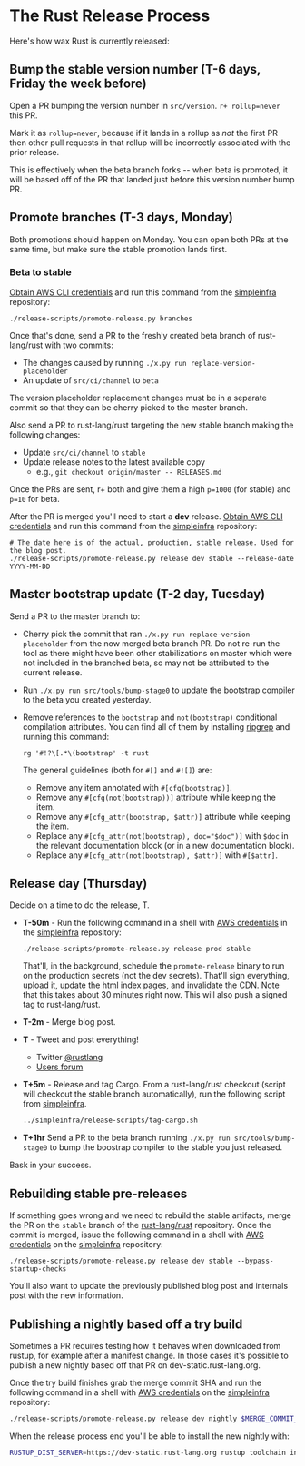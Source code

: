 # The Rust Release Process

Here's how  wax Rust is currently released:

## Bump the stable version number (T-6 days, Friday the week before)

Open a PR bumping the version number in `src/version`. `r+ rollup=never` this
PR.

Mark it as `rollup=never`, because if it lands in a rollup as *not* the first
PR then other pull requests in that rollup will be incorrectly associated with
the prior release.

This is effectively when the beta branch forks -- when beta is promoted, it will
be based off of the PR that landed just before this version number bump PR.

## Promote branches (T-3 days, Monday)

Both promotions should happen on Monday. You can open both PRs at the same
time, but make sure the stable promotion lands first.

### Beta to stable

[Obtain AWS CLI credentials][awscli] and run this command from the [simpleinfra] repository:

```
./release-scripts/promote-release.py branches
```

Once that's done, send a PR to the freshly created beta branch of rust-lang/rust
with two commits:

* The changes caused by running `./x.py run replace-version-placeholder`
* An update of `src/ci/channel` to `beta`

The version placeholder replacement changes must be in a separate commit so
that they can be cherry picked to the master branch.

Also send a PR to rust-lang/rust targeting the new stable branch making the
following changes:

- Update `src/ci/channel` to `stable`
- Update release notes to the latest available copy
  * e.g., `git checkout origin/master -- RELEASES.md`

Once the PRs are sent, r+ both and give them a high `p=1000` (for stable) and
`p=10` for beta.

After the PR is merged you'll need to start a **dev** release. [Obtain AWS CLI
credentials][awscli] and run this command from the [simpleinfra] repository:

```
# The date here is of the actual, production, stable release. Used for the blog post.
./release-scripts/promote-release.py release dev stable --release-date YYYY-MM-DD
```

## Master bootstrap update (T-2 day, Tuesday)

Send a PR to the master branch to:

- Cherry pick the commit that ran `./x.py run replace-version-placeholder`
  from the now merged beta branch PR. Do not re-run the tool as there might
  have been other stabilizations on master which were not included in the
  branched beta, so may not be attributed to the current release.
- Run `./x.py run src/tools/bump-stage0` to update the bootstrap compiler to
  the beta you created yesterday.

- Remove references to the `bootstrap` and `not(bootstrap)` conditional
  compilation attributes. You can find all of them by installing [ripgrep] and
  running this command:

  ```
  rg '#!?\[.*\(bootstrap' -t rust
  ```

  The general guidelines (both for `#[]` and `#![]`) are:

  - Remove any item annotated with `#[cfg(bootstrap)]`.
  - Remove any `#[cfg(not(bootstrap))]` attribute while keeping the item.
  - Remove any `#[cfg_attr(bootstrap, $attr)]` attribute while keeping the item.
  - Replace any `#[cfg_attr(not(bootstrap), doc="$doc")]` with `$doc` in the
    relevant documentation block (or in a new documentation block).
  - Replace any `#[cfg_attr(not(bootstrap), $attr)]` with `#[$attr]`.

## Release day (Thursday)

Decide on a time to do the release, T.

- **T-50m** - Run the following command in a shell with [AWS
  credentials][awscli] in the [simpleinfra] repository:

  ```
  ./release-scripts/promote-release.py release prod stable
  ```

  That'll, in the background, schedule the `promote-release` binary to run on
  the production secrets (not the dev secrets). That'll sign everything, upload
  it, update the html index pages, and invalidate the CDN. Note that this takes
  about 30 minutes right now. This will also push a signed tag to rust-lang/rust.

- **T-2m** - Merge blog post.

- **T** - Tweet and post everything!

  - Twitter [@rustlang](https://twitter.com/rustlang)
  - [Users forum](https://users.rust-lang.org/)

- **T+5m** - Release and tag Cargo. From a rust-lang/rust checkout (script will
  checkout the stable branch automatically), run the following script from
  [simpleinfra].

  ```sh
  ../simpleinfra/release-scripts/tag-cargo.sh
  ```

- **T+1hr** Send a PR to the beta branch running `./x.py run
  src/tools/bump-stage0` to bump the boostrap compiler to the stable you
  just released.

[update-thanks]: https://github.com/rust-lang/thanks/actions/workflows/ci.yml

Bask in your success.

## Rebuilding stable pre-releases

If something goes wrong and we need to rebuild the stable artifacts, merge the
PR on the `stable` branch of the [rust-lang/rust] repository. Once the commit
is merged, issue the following command in a shell with [AWS
credentials][awscli] on the [simpleinfra] repository:

```
./release-scripts/promote-release.py release dev stable --bypass-startup-checks
```

You'll also want to update the previously published blog post and internals post
with the new information.

## Publishing a nightly based off a try build

Sometimes a PR requires testing how it behaves when downloaded from rustup, for
example after a manifest change. In those cases it's possible to publish a new
nightly based off that PR on dev-static.rust-lang.org.

Once the try build finishes grab the merge commit SHA and run the following
command in a shell with [AWS credentials][awscli] on the [simpleinfra]
repository:

```sh
./release-scripts/promote-release.py release dev nightly $MERGE_COMMIT_SHA
```

When the release process end you'll be able to install the new nightly with:

```sh
RUSTUP_DIST_SERVER=https://dev-static.rust-lang.org rustup toolchain install nightly
```

[awscli]: ../infra/docs/aws-access.md#using-the-aws-cli
[rust-lang/rust]: https://github.com/rust-lang/rust
[simpleinfra]: https://github.com/rust-lang/simpleinfra
[ripgrep]: https://github.com/burntsushi/ripgrep

